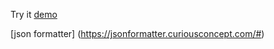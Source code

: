 Try it
[demo](https://my-json-server.typicode.com/chelyx/mockApi/)

[json formatter] (https://jsonformatter.curiousconcept.com/#)
